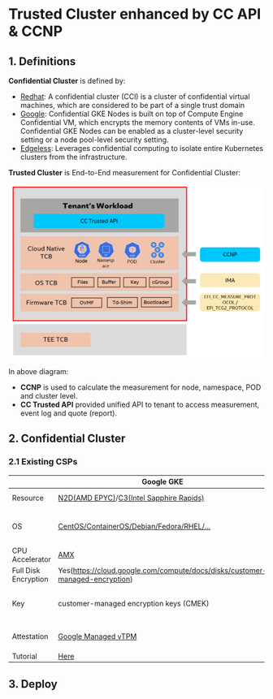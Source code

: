 
# Trusted Cluster enhanced by CC API & CCNP

## 1. Definitions

**Confidential Cluster** is defined by:

- [Redhat](https://www.redhat.com/en/blog/confidential-computing-use-cases): A confidential cluster (CCl) is a cluster of confidential virtual machines, which are considered to be part of a single trust domain
- [Google](https://cloud.google.com/kubernetes-engine/docs/how-to/confidential-gke-nodes): Confidential GKE Nodes is built on top of Compute Engine Confidential VM, which encrypts the memory contents of VMs in-use. Confidential GKE Nodes can be enabled as a cluster-level security setting or a node pool-level security setting.
- [Edgeless](https://www.edgeless.systems/products/constellation/): Leverages confidential computing to isolate entire Kubernetes clusters from the infrastructure.

**Trusted Cluster** is End-to-End measurement for Confidential Cluster:

![](/docs/trusted_kubernetes_cluster.png)

In above diagram:

- **CCNP** is used to calculate the measurement for node, namespace,
POD and cluster level.
- **CC Trusted API** provided unified API to tenant to access measurement, event log
and quote (report).

## 2. Confidential Cluster

### 2.1 Existing CSPs

|          | Google GKE    | Azure AKS |
| -------- | ------------- | --------- |
| Resource | [N2D(AMD EPYC)](https://cloud.google.com/compute/docs/general-purpose-machines#n2d_machines)/[C3(Intel Sapphire Rapids)](https://cloud.google.com/compute/docs/general-purpose-machines#c3_series) | DCasv5/ECasv5(AMD), [DCesv5/ECesv5(Intel)](https://learn.microsoft.com/en-us/azure/virtual-machines/ecesv5-ecedsv5-series) |
| OS       | [CentOS/ContainerOS/Debian/Fedora/RHEL/...](https://cloud.google.com/compute/docs/images/os-details#limited_operating_system_support) | Ubuntu Server 22.04 LTS/SUSE Linux Enterprise Server/Red Hat Enterprise Linux |
| CPU Accelerator | [AMX](https://cloud.google.com/compute/docs/cpu-platforms#intel-amx) | AMX |
| Full Disk Encryption | Yes(https://cloud.google.com/compute/docs/disks/customer-managed-encryption) | [Yes](https://learn.microsoft.com/en-us/azure/virtual-machines/disk-encryption-overview) |
| Key | customer-managed encryption keys (CMEK) | PMK (platform-managed key) and CMK (customer-managed key) |
| Attestation | [Google Managed vTPM](https://cloud.google.com/confidential-computing/confidential-vm/docs/attestation) | [Microsoft Azure Attestation](https://azure.microsoft.com/en-us/products/azure-attestation/)/[Intel® Trust Authority](https://www.intel.com/content/www/us/en/security/trust-authority.html) |
| Tutorial | [Here](https://cloud.google.com/kubernetes-engine/docs/how-to/confidential-gke-nodes#enabling_in_a_new_cluster) | [here](https://learn.microsoft.com/en-us/azure/confidential-computing/confidential-vm-overview)

## 3. Deploy
